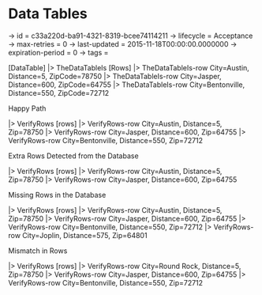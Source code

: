 # Data Tables

-> id = c33a220d-ba91-4321-8319-bcee74114211
-> lifecycle = Acceptance
-> max-retries = 0
-> last-updated = 2015-11-18T00:00:00.0000000
-> expiration-period = 0
-> tags = 

[DataTable]
|> TheDataTableIs
    [Rows]
    |> TheDataTableIs-row City=Austin, Distance=5, ZipCode=78750
    |> TheDataTableIs-row City=Jasper, Distance=600, ZipCode=64755
    |> TheDataTableIs-row City=Bentonville, Distance=550, ZipCode=72712


Happy Path

|> VerifyRows
    [rows]
    |> VerifyRows-row City=Austin, Distance=5, Zip=78750
    |> VerifyRows-row City=Jasper, Distance=600, Zip=64755
    |> VerifyRows-row City=Bentonville, Distance=550, Zip=72712


Extra Rows Detected from the Database

|> VerifyRows
    [rows]
    |> VerifyRows-row City=Austin, Distance=5, Zip=78750
    |> VerifyRows-row City=Jasper, Distance=600, Zip=64755


Missing Rows in the Database

|> VerifyRows
    [rows]
    |> VerifyRows-row City=Austin, Distance=5, Zip=78750
    |> VerifyRows-row City=Jasper, Distance=600, Zip=64755
    |> VerifyRows-row City=Bentonville, Distance=550, Zip=72712
    |> VerifyRows-row City=Joplin, Distance=575, Zip=64801


Mismatch in Rows

|> VerifyRows
    [rows]
    |> VerifyRows-row City=Round Rock, Distance=5, Zip=78750
    |> VerifyRows-row City=Jasper, Distance=600, Zip=64755
    |> VerifyRows-row City=Bentonville, Distance=550, Zip=72712

~~~
